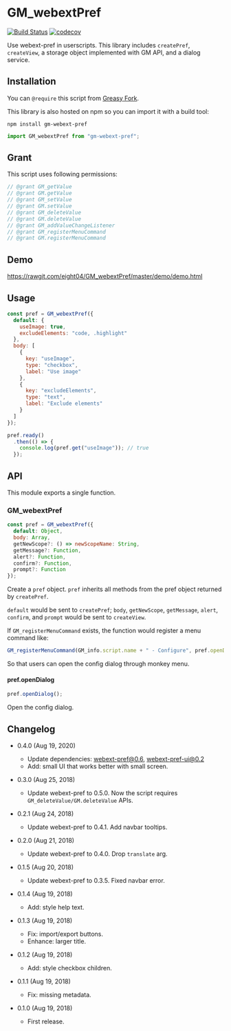 GM_webextPref
=============

[![Build Status](https://travis-ci.com/eight04/GM_webextPref.svg?branch=master)](https://travis-ci.com/eight04/GM_webextPref)
[![codecov](https://codecov.io/gh/eight04/GM_webextPref/branch/master/graph/badge.svg)](https://codecov.io/gh/eight04/GM_webextPref)

Use webext-pref in userscripts. This library includes `createPref`, `createView`, a storage object implemented with GM API, and a dialog service.

Installation
------------

You can `@require` this script from [Greasy Fork](https://greasyfork.org/zh-TW/scripts/371339-gm-webextpref).

This library is also hosted on npm so you can import it with a build tool:

```
npm install gm-webext-pref
```

```js
import GM_webextPref from "gm-webext-pref";
```

Grant
-----

This script uses following permissions:

<!--$inline.start("cmd:userscript-meta \\| node filter-grant.mjs|trim|markdown:codeblock,js")-->
```js
// @grant GM_getValue
// @grant GM.getValue
// @grant GM_setValue
// @grant GM.setValue
// @grant GM_deleteValue
// @grant GM.deleteValue
// @grant GM_addValueChangeListener
// @grant GM_registerMenuCommand
// @grant GM.registerMenuCommand
```
<!--$inline.end-->

Demo
----

https://rawgit.com/eight04/GM_webextPref/master/demo/demo.html

Usage
-----

```js
const pref = GM_webextPref({
  default: {
    useImage: true,
    excludeElements: "code, .highlight"
  },
  body: [
    {
      key: "useImage",
      type: "checkbox",
      label: "Use image"
    },
    {
      key: "excludeElements",
      type: "text",
      label: "Exclude elements"
    }
  ]
});

pref.ready()
  .then(() => {
    console.log(pref.get("useImage")); // true
  });
```
  
API
----

This module exports a single function.

### GM_webextPref

```js
const pref = GM_webextPref({
  default: Object,
  body: Array,
  getNewScope?: () => newScopeName: String,
  getMessage?: Function,
  alert?: Function,
  confirm?: Function,
  prompt?: Function
});
```

Create a `pref` object. `pref` inherits all methods from the pref object returned by `createPref`.

`default` would be sent to `createPref`; `body`, `getNewScope`, `getMessage`, `alert`, `confirm`, and `prompt` would be sent to `createView`.

If `GM_registerMenuCommand` exists, the function would register a menu command like:

```js
GM_registerMenuCommand(GM_info.script.name + " - Configure", pref.openDialog);
```

So that users can open the config dialog through monkey menu.

#### pref.openDialog

```js
pref.openDialog();
```

Open the config dialog.

Changelog
---------

* 0.4.0 (Aug 19, 2020)

  - Update dependencies: webext-pref@0.6, webext-pref-ui@0.2
  - Add: small UI that works better with small screen.

* 0.3.0 (Aug 25, 2018)

  - Update webext-pref to 0.5.0. Now the script requires `GM_deleteValue/GM.deleteValue` APIs.

* 0.2.1 (Aug 24, 2018)

  - Update webext-pref to 0.4.1. Add navbar tooltips.

* 0.2.0 (Aug 21, 2018)

  - Update webext-pref to 0.4.0. Drop `translate` arg.

* 0.1.5 (Aug 20, 2018)

  - Update webext-pref to 0.3.5. Fixed navbar error.

* 0.1.4 (Aug 19, 2018)

  - Add: style help text.

* 0.1.3 (Aug 19, 2018)

  - Fix: import/export buttons.
  - Enhance: larger title.

* 0.1.2 (Aug 19, 2018)

  - Add: style checkbox children.

* 0.1.1 (Aug 19, 2018)

  - Fix: missing metadata.

* 0.1.0 (Aug 19, 2018)

  - First release.
